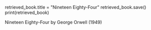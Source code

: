retrieved_book.title = "Nineteen Eighty-Four"
retrieved_book.save()
print(retrieved_book)

Nineteen Eighty-Four by George Orwell (1949)